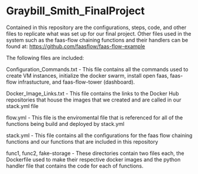 # Graybill_Smith_FinalProject

Contained in this repository are the configurations, steps, code, and other files to replicate what was set up for our final project. Other files used in the system such as the faas-flow chaining functions and their handlers can be found at: https://github.com/faasflow/faas-flow-example

The following files are included:

Configuration_Commands.txt - This file contains all the commands used to create VM instances, initialize the docker swarm, install open faas, faas-flow infrastucture, and faas-flow-tower (dashboard).

Docker_Image_Links.txt - This file contains the links to the Docker Hub repositories that house the images that we created and are called in our stack.yml file

flow.yml - This file is the enviromental file that is referenced for all of the functions being build and deployed by stack.yml

stack.yml - This file contains all the configurations for the faas flow chaining functions and our functions that are included in this repository

func1, func2, fake-storage - These directories contain two files each, the Dockerfile used to make their respective docker images and the python handler file that contains the code for each of functions.
